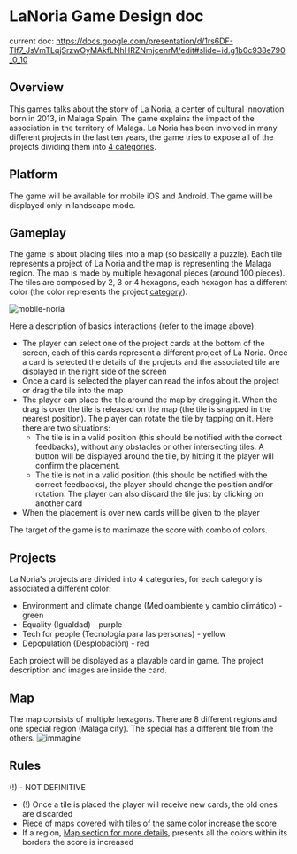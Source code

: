 # LaNoria Game Design doc

current doc: <https://docs.google.com/presentation/d/1rs6DF-Tlf7_JsVmTLqjSrzwOyMAkfLNhHRZNmjcenrM/edit#slide=id.g1b0c938e790_0_10>

## Overview

This games talks about the story of La Noria, a center of cultural innovation born in 2013, in Malaga Spain. The game explains the impact of the association in the territory of Malaga. La Noria has been involved in many different projects in the last ten years, the game tries to expose all of the projects dividing them into [4 categories](#Projects).

## Platform

The game will be available for mobile iOS and Android. The game will be displayed only in landscape mode.

## Gameplay

The game is about placing tiles into a map (so basically a puzzle). Each tile represents a project of La Noria and the map is representing the Malaga region. The map is made by multiple hexagonal pieces (around 100 pieces). The tiles are composed by 2, 3 or 4 hexagons, each hexagon has a different color (the color represents the project [category](#Projects)).

![mobile-noria](https://user-images.githubusercontent.com/45659694/210342035-7995898b-dea7-46d1-b9fc-e47b2d97d4bf.png)

Here a description of basics interactions (refer to the image above):

- The player can select one of the project cards at the bottom of the screen, each of this cards represent a different project of La Noria. Once a card is selected the details of the projects and the associated tile are displayed in the right side of the screen
- Once a card is selected the player can read the infos about the project or drag the tile into the map
- The player can place the tile around the map by dragging it. When the drag is over the tile is released on the map (the tile is snapped in the nearest position). The player can rotate the tile by tapping on it. Here there are two situations:
  - The tile is in a valid position (this should be notified with the correct feedbacks), without any obstacles or other intersecting tiles. A button will be displayed around the tile, by hitting it the player will confirm the placement. 
  - The tile is not in a valid position (this should be notified with the correct feedbacks), the player should change the position and/or rotation. The player can also discard the tile just by clicking on another card
- When the placement is over new cards will be given to the player

The target of the game is to maximaze the score with combo of colors.


## Projects

La Noria's projects are divided into 4 categories, for each category is associated a different color:

- Environment and climate change (Medioambiente y cambio climático) - green
- Equality (Igualdad) - purple
- Tech for people (Tecnología para las personas) - yellow
- Depopulation (Desplobación) - red

Each project will be displayed as a playable card in game. The project description and images are inside the card.

## Map

The map consists of multiple hexagons. There are 8 different regions and one special region (Malaga city). The special has a different tile from the others.
![immagine](https://user-images.githubusercontent.com/45659694/210346090-bdbedde2-f875-42dd-8f5b-10b2e9c2c304.png)

## Rules

(!) - NOT DEFINITIVE

- (!) Once a tile is placed the player will receive new cards, the old ones are discarded
- Piece of maps covered with tiles of the same color increase the score
- If a region, [Map section for more details](#Map), presents all the colors within its borders the score is increased
